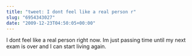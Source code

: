 ```yaml
---
title: "tweet: I dont feel like a real person r"
slug: "6954343027"
date: "2009-12-23T04:50:05+00:00"
---
```

I dont feel like a real person right now. Im just passing time until my next exam is over and I can start living again.